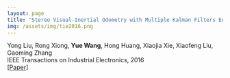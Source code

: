 ```yaml
---
layout: page
title: "Stereo Visual-Inertial Odometry with Multiple Kalman Filters Ensemble"
img: /assets/img/tie2016.png
---
```

Yong Liu, Rong Xiong, **Yue Wang**, Hong Huang, Xiaojia Xie, Xiaofeng Liu, Gaoming Zhang
<br/>
IEEE Transactions on Industrial Electronics, 2016
<br/>
[[Paper](https://ieeexplore.ieee.org/document/7480432)]
